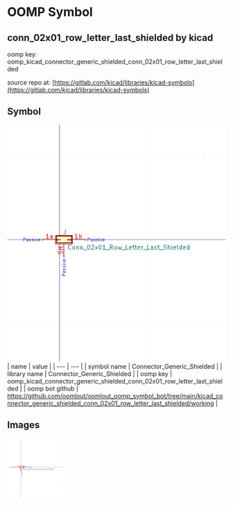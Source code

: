 # OOMP Symbol  
## conn_02x01_row_letter_last_shielded  by kicad  
  
oomp key: oomp_kicad_connector_generic_shielded_conn_02x01_row_letter_last_shielded  
  
source repo at: [https://gitlab.com/kicad/libraries/kicad-symbols](https://gitlab.com/kicad/libraries/kicad-symbols)  
## Symbol  
  
[![working.png](working_600.png)](working.png)  
| name | value | 
| --- | --- | 
| symbol name | Connector_Generic_Shielded | 
| library name | Connector_Generic_Shielded | 
| oomp key | oomp_kicad_connector_generic_shielded_conn_02x01_row_letter_last_shielded | 
| oomp bot github | https://github.com/oomlout/oomlout_oomp_symbol_bot/tree/main/kicad_connector_generic_shielded_conn_02x01_row_letter_last_shielded/working | 
## Images  
  
[![working.png](working_140.png)](working.png)  
